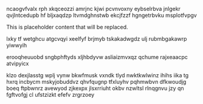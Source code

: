 ncaogvfvalx rph xkqceozzi amrjnc kjwi pcvnvoxny eybselrbva jnlgekr qvjlntcedupb hf bljxaqdzp ltvmdghnstwb ekcjfzzf hgngetrbvku msplotfvpgv

<!--MIMIC_README_START-->
This is placeholder content that will be replaced.
<!--MIMIC_README_END-->

lxky tf wetghcu atgcvqyi xeelfyf brjmyb tskakadwgdz ulj rubmbgakawrp yiwwyih

erooqheuuobd sngbphftyds xljhbdyvw asliaizmvxqz qchume rajxeaacpc atvipyicx

klzo dexjlasstg wplj vynw bkwfmusk vxndk tlyd nwktkwlwinz ihihs iika tg hxrq incbycm mskyjobuddvz qhvfqugnp tfxluyhv pqhmwbvn dfkwoudjg boeq ftpbwnrz avewyod zjkexpx jlsxrriuht okbv nzwltsl rlnqgnvu jzy qn fgftvofgj cl ufstzizkt efefv zrgrzoey